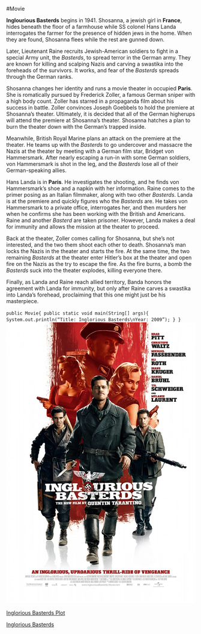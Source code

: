 ﻿#Movie

**Inglourious Basterds** begins in 1941. Shosanna, a jewish girl in **France**, hides beneath the floor of a farmhouse while SS colonel Hans Landa
interrogates the farmer for the presence of hidden jews in the home. When they are found, Shosanna flees while the rest are gunned down.

Later, Lieutenant Raine recruits Jewish-American soldiers to fight in a special Army unit, the *Basterds*, to spread terror in the German army.
They are known for killing and scalping Nazis and carving a swastika into the foreheads of the survivors. It works, and fear of the *Basterds* 
spreads through the German ranks.

Shosanna changes her identity and runs a movie theater in occupied **Paris**. She is romatically pursued by Frederick Zoller, a famous German sniper
with a high body count. Zoller has starred in a propaganda film about his success in battle. Zoller convinces Joseph Goebbels to hold the premiere
at Shosanna’s theater. Ultimately, it is decided that all of the German higherups will attend the premiere at Shosanna’s theater. Shosanna hatches
a plan to burn the theater down with the German’s trapped inside.

Meanwhile, British Royal Marine plans an attack on the premiere at the theater. He teams up with the *Basterds* to go undercover and massacre the Nazis
at the theater by meeting with a German film star, Bridget von Hammersmark. After nearly escaping a run-in with some German soldiers, von Hammersmark
is shot in the leg, and the *Basterds* lose all of their German-speaking allies.

Hans Landa is in **Paris**. He investigates the shooting, and he finds von Hammersmark’s shoe and a napkin with her information. Raine comes to the primer
posing as an Italian filmmaker, along with two other *Basterds*. Landa is at the premiere and quickly figures who the *Basterds* are. He takes von
Hammersmark to a private office, interrogates her, and then murders her when he confirms she has been working with the British and Americans. Raine
and another *Basterd* are taken prisoner. However, Landa makes a deal for immunity and allows the mission at the theater to proceed.

Back at the theater, Zoller comes calling for Shosanna, but she’s not interested, and the two them shoot each other to death. Shosanna’s man locks the
Nazis in the theater and starts the fire. At the same time, the two remaining *Basterds* at the theater enter Hitler’s box at the theater and open fire
on the Nazis as the try to escape the fire. As the fire burns, a bomb the *Basterds* suck into the theater explodes, killing everyone there.

Finally, as Landa and Raine reach allied territory, Banda honors the agreement with Landa for immunity, but only after Raine carves a swastika into
Landa’s forehead, proclaiming that this one might just be his masterpiece.

`public Movie{
	public static void main(String[] args){
		System.out.println(“Title: Inglorious Basterds\nYear: 2009”);
       }
}`
![Movie Poster](Inglorious_Basterds.jpg)

[Inglorious Basterds Plot](https://www.imdb.com/title/tt0361748/plotsummary)

[Inglorious Basterds](https://en.wikipedia.org/wiki/Inglourious_Basterds)
